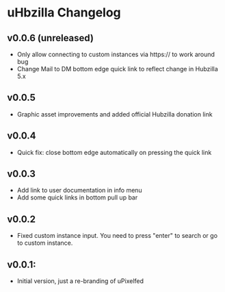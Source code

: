 uHbzilla Changelog
================

v0.0.6 (unreleased)
---------------------------
 * Only allow connecting to custom instances via https:// to work around bug
 * Change Mail to DM bottom edge quick link to reflect change in Hubzilla 5.x

 v0.0.5
---------------------------
 * Graphic asset improvements and added official Hubzilla donation link

 v0.0.4
---------------------------
 * Quick fix: close bottom edge automatically on pressing the quick link

 v0.0.3
---------------------------
 * Add link to user documentation in info menu
 * Add some quick links in bottom pull up bar

 v0.0.2
---------------------------
 * Fixed custom instance input. You need to press "enter" to search or go to custom instance.

 v0.0.1:
---------------------------
 * Initial version, just a re-branding of uPixelfed
